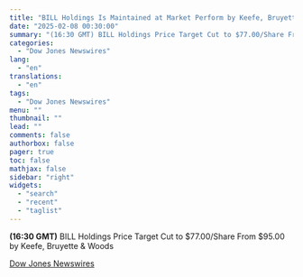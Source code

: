 ```yaml
---
title: "BILL Holdings Is Maintained at Market Perform by Keefe, Bruyette & Woods"
date: "2025-02-08 00:30:00"
summary: "(16:30 GMT) BILL Holdings Price Target Cut to $77.00/Share From $95.00 by Keefe, Bruyette &amp; Woods"
categories:
  - "Dow Jones Newswires"
lang:
  - "en"
translations:
  - "en"
tags:
  - "Dow Jones Newswires"
menu: ""
thumbnail: ""
lead: ""
comments: false
authorbox: false
pager: true
toc: false
mathjax: false
sidebar: "right"
widgets:
  - "search"
  - "recent"
  - "taglist"
---
```


**(16:30 GMT)** BILL Holdings Price Target Cut to $77.00/Share From $95.00 by Keefe, Bruyette & Woods

[Dow Jones Newswires](https://www.tradingview.com/news/DJN_DN20250207008054:0/)
